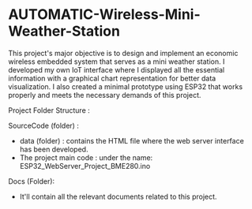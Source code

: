 # AUTOMATIC-Wireless-Mini-Weather-Station
This project's major objective is to design and implement an economic wireless embedded system that serves as a mini weather station. I developed my own IoT interface where I displayed all the essential information with a graphical chart representation for better data visualization. I also created a minimal prototype using ESP32 that works properly and meets the necessary demands of this project.

Project Folder Structure : 

SourceCode (folder) :
  - data (folder) : contains the HTML file where the web server interface has been developed.
  - The project main code : under the name: ESP32_WebServer_Project_BME280.ino

Docs (Folder): 
  - It'll contain all the relevant documents related to this project.